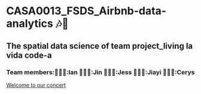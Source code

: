 # CASA0013_FSDS_Airbnb-data-analytics 🎶🎤
## The spatial data science of team project_living la vida code-a

### Team members:👨🏼‍🎤:Ian 👨🏻‍🎤:Jin 👩🏼‍🎤:Jess 🧑🏻‍🎤:Jiayi 👩🏻‍🎤:Cerys 

[Welcome to our concert](https://raw.githack.com/iantsern-twuk/CASA0013_FSDS_Airbnb-data-analytics/refs/heads/main/Documentation/Group_Work.html)
